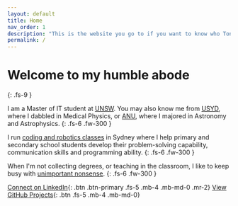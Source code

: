 ```yaml
---
layout: default
title: Home
nav_order: 1
description: "This is the website you go to if you want to know who Tony Le is." 
permalink: /
---
```


# Welcome to my humble abode
{: .fs-9 }

I am a Master of IT student at [UNSW](https://www.unsw.edu.au). You may also know me from [USYD](https://www.sydney.edu.au), where I dabbled in Medical Physics, or [ANU](https://www.anu.edu.au), where I majored in Astronomy and Astrophysics.
{: .fs-6 .fw-300 }

I run [coding and robotics classes](/classes) in Sydney where I help primary and secondary school students develop their problem-solving capability, communication skills and programming ability. 
{: .fs-6 .fw-300 }

When I'm not collecting degrees, or teaching in the classroom, I like to keep busy with [unimportant nonsense]().
{: .fs-6 .fw-300 }

[Connect on LinkedIn](https://www.linkedin.com/in/tonyfle){: .btn .btn-primary .fs-5 .mb-4 .mb-md-0 .mr-2}
[View GitHub Projects](https://github.com/tfle){: .btn .fs-5 .mb-4 .mb-md-0}
